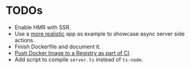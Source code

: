 # TODOs

- Enable HMR with SSR.
- Use a [more realistic](https://jsonplaceholder.typicode.com/) app as example to showcase async server side actions.
- Finish Dockerfile and document it.
- [Push Docker Image to a Registry as part of CI](https://docs.travis-ci.com/user/docker/#Pushing-a-Docker-Image-to-a-Registry).
- Add script to compile `server.ts` instead of `ts-node`.
